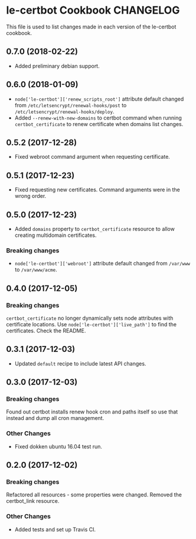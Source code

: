 # le-certbot Cookbook CHANGELOG

This file is used to list changes made in each version of the le-certbot cookbook.

## 0.7.0 (2018-02-22)

- Added preliminary debian support.

## 0.6.0 (2018-01-09)

- `node['le-certbot']['renew_scripts_root']` attribute default changed from `/etc/letsencrypt/renewal-hooks/post` to `/etc/letsencrypt/renewal-hooks/deploy`.
- Added `--renew-with-new-domains` to certbot command when running `certbot_certificate` to renew certificate when domains list changes.

## 0.5.2 (2017-12-28)

- Fixed webroot command argument when requesting certificate.

## 0.5.1 (2017-12-23)

- Fixed requesting new certificates. Command arguments were in the wrong order.

## 0.5.0 (2017-12-23)

- Added `domains` property to `certbot_certificate` resource to allow creating multidomain certificates.

### Breaking changes

- `node['le-certbot']['webroot']` attribute default changed from `/var/www` to `/var/www/acme`.

## 0.4.0 (2017-12-05)

### Breaking changes

`certbot_certificate` no longer dynamically sets node attributes with certificate locations. Use `node['le-certbot']['live_path']` to find the certificates. Check the README.

## 0.3.1 (2017-12-03)

- Updated `default` recipe to include latest API changes.

## 0.3.0 (2017-12-03)

### Breaking changes

Found out certbot installs renew hook cron and paths itself so use that instead and dump all cron management.

### Other Changes

- Fixed dokken ubuntu 16.04 test run.

## 0.2.0 (2017-12-02)

### Breaking changes

Refactored all resources - some properties were changed. Removed the certbot_link resource.

### Other Changes

- Added tests and set up Travis CI.
